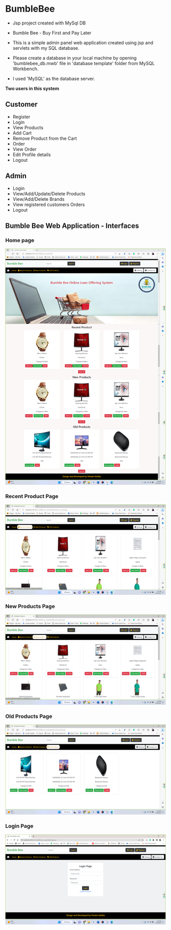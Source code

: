 # BumbleBee 

* Jsp project created with MySql DB

* Bumble Bee - Buy First and Pay Later
* This is a simple admin panel web application created using jsp and servlets with my SQL database.
* Please create a database in your local machine by opening 'bumblebee_db.mwb' file in 'database template' folder from MySQL Workbench.
* I used 'MySQL' as the database server.

**Two users in this system**

## Customer

* Register
* Login
* View Products
* Add Cart
* Remove Product from the Cart
* Order
* View Order
* Edit Profile details
* Logout

## Admin

* Login
* View/Add/Update/Delete Products
* View/Add/Delete Brands
* View registered customers Orders
* Logout

## Bumble Bee Web Application - Interfaces

### Home page

![img.png](img.png)

### Recent Product Page

![img_1.png](img_1.png)

### New Products Page

![img_2.png](img_2.png)

### Old Products Page

![img_3.png](img_3.png)

### Login Page

![img_4.png](img_4.png)
